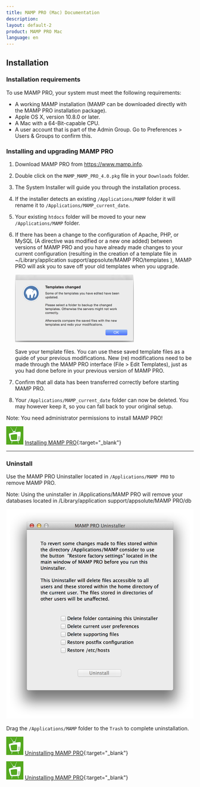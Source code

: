 ```yaml
---
title: MAMP PRO (Mac) Documentation
description: 
layout: default-2
product: MAMP PRO Mac
language: en
---
```


## Installation

### Installation requirements

To use MAMP PRO, your system must meet the following requirements:

- A working MAMP installation (MAMP can be downloaded directly with the MAMP PRO installation package).
- Apple OS X, version 10.8.0 or later.
- A Mac with a 64-Bit-capable CPU.
- A user account that is part of the Admin Group. Go to Preferences > Users & Groups to confirm this.

### Installing and upgrading MAMP PRO

1. Download MAMP PRO from https://www.mamp.info.
2. Double click on the `MAMP_MAMP_PRO_4.0.pkg` file in your `Downloads` folder.
3. The System Installer will guide you through the installation process.
4. If the installer detects an existing `/Applications/MAMP` folder it will rename it to `/Applications/MAMP_current_date`.
5. Your existing `htdocs` folder will be moved to your new `/Applications/MAMP` folder.
6. If there has been a change to the configuration of Apache, PHP, or MySQL (A directive was modified or a new one added)    between versions of MAMP PRO and you have already made changes to your current configuration (resulting in the creation of a template file in ~/Library/application support/appsolute/MAMP PRO/templates ), MAMP PRO will ask you to save off your old templates when you upgrade.

    ![MAMP](Templates.png)
  
    Save your template files. You can use these saved template files as a guide of your previous modifications. New              (re) modifications need to be made through the MAMP PRO interface (File > Edit Templates), just as you had done before in     your previous version of MAMP PRO.

7. Confirm that all data has been transferred correctly before starting MAMP PRO.
8. Your `/Applications/MAMP_current_date` folder can now be deleted. You may however keep it, so you can fall back to your original setup.

<div class="alert" role="alert">
Note: You need administrator permissions to install MAMP PRO!
</div>

![MAMP](../Videos/MAMPtv.png) [Installing MAMP PRO](https://www.youtube.com/watch?v=4ZqfrWX82vo){:target="_blank"}

---

### Uninstall

Use the MAMP PRO Uninstaller located in `/Applications/MAMP PRO` to remove MAMP PRO.

<div class="alert" role="alert">
Note: Using the uninstaller in /Applications/MAMP PRO will remove your databases located in /Library/application support/appsolute/MAMP PRO/db
</div>

![MAMP](Uninstaller.png)

Drag the `/Applications/MAMP` folder to the `Trash` to complete uninstallation.

![MAMP](../Videos/MAMPtv.png) [Uninstalling MAMP PRO](https://www.youtube.com/watch?v=Sjpdcnp92bY){:target="_blank"}

![MAMP](../Videos/MAMPtv.png) [Uninstalling MAMP PRO](https://www.youtube.com/watch?v=Sjpdcnp92bY){:target="_blank"}
